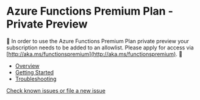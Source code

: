 # Azure Functions Premium Plan - Private Preview

🚧 In order to use the Azure Functions Premium Plan private preview your subscription needs to be added to an allowlist.  Please apply for access via [http://aka.ms/functionspremium](http://aka.ms/functionspremium). 🚧

* [Overview](overview.md)
* [Getting Started](getting-started.md)
* [Troubleshooting](troubleshooting.md)

[Check known issues or file a new issue](https://github.com/azure/azure-functions/issues?q=is%3Aopen+is%3Aissue+label%3Apremium-plan)
